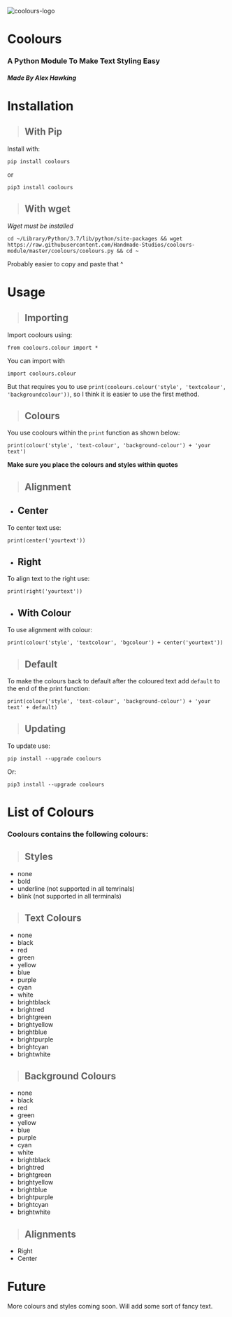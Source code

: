 ![coolours-logo](https://github.com/Handmade-Studios/coolours-module/blob/master/coolours_logo.png?raw=true)

# **Coolours**
### A Python Module To Make Text Styling Easy
#### _Made By Alex Hawking_

# Installation

> ## With Pip

Install with:

    pip install coolours

or

    pip3 install coolours

> ## With wget

_Wget must be installed_

    cd ~/Library/Python/3.7/lib/python/site-packages && wget https://raw.githubusercontent.com/Handmade-Studios/coolours-module/master/coolours/coolours.py && cd ~

Probably easier to copy and paste that ^


# Usage

> ## Importing

Import coolours using:

    from coolours.colour import *

You can import with

    import coolours.colour

But that requires you to use `print(coolours.colour('style', 'textcolour', 'backgroundcolour'))`, so I think it is easier to use the first method.

> ## Colours

You use coolours within the `print` function as shown below:

    print(colour('style', 'text-colour', 'background-colour') + 'your text')

**Make sure you place the colours and styles within quotes**

> ## Alignment

- ## Center

To center text use:

    print(center('yourtext'))

- ## Right

To align text to the right use:

    print(right('yourtext'))

- ## With Colour

To use alignment with colour:

    print(colour('style', 'textcolour', 'bgcolour') + center('yourtext'))

> ## Default

To make the colours back to default after the coloured text add `default` to the end of the print function:

    print(colour('style', 'text-colour', 'background-colour') + 'your text' + default)

> ## Updating

To update use:

    pip install --upgrade coolours

Or:

    pip3 install --upgrade coolours

# List of Colours

### Coolours contains the following colours:

> ## Styles

- none
- bold
- underline (not supported in all temrinals)
- blink (not supported in all terminals)



> ## Text Colours

- none
- black
- red
- green
- yellow
- blue
- purple
- cyan
- white
- brightblack
- brightred
- brightgreen
- brightyellow
- brightblue
- brightpurple
- brightcyan
- brightwhite

> ## Background Colours

- none
- black
- red
- green
- yellow
- blue
- purple
- cyan
- white
- brightblack
- brightred
- brightgreen
- brightyellow
- brightblue
- brightpurple
- brightcyan
- brightwhite

> ## Alignments

- Right
- Center


# Future

More colours and styles coming soon. Will add some sort of fancy text.

